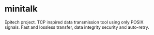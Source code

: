 # minitalk
Epitech project. TCP inspired data transmission tool using only POSIX signals. Fast and lossless transfer, data integrity security and auto-retry.
